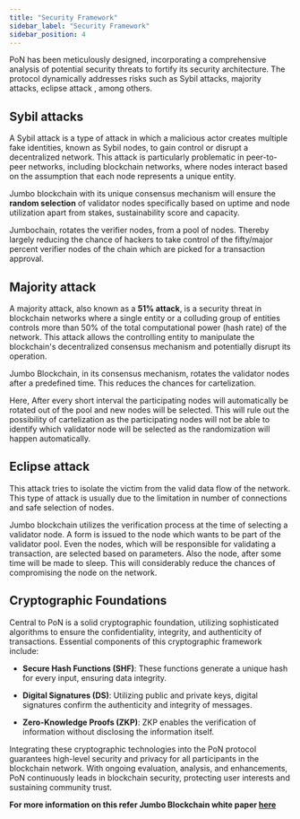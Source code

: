 ```yaml
---
title: "Security Framework"
sidebar_label: "Security Framework"
sidebar_position: 4
---
```



PoN has been meticulously designed, incorporating a comprehensive analysis of potential security threats to fortify its security architecture. The protocol dynamically addresses risks such as Sybil attacks, majority attacks, eclipse attack , among others.

## Sybil attacks

A Sybil attack is a type of attack in which a malicious actor creates multiple fake identities, known as Sybil nodes, to gain control or disrupt a decentralized network. This attack is particularly problematic in peer-to-peer networks, including blockchain networks, where nodes interact based on the assumption that each node represents a unique entity.

Jumbo blockchain with its unique consensus mechanism will ensure the **random selection** of validator nodes specifically based on uptime and node utilization apart from stakes, sustainability score and capacity.

Jumbochain, rotates the verifier nodes, from a pool of nodes. Thereby largely reducing the chance of hackers to take control of the fifty/major percent verifier nodes of the chain which are picked for a transaction approval.

## Majority attack

A majority attack, also known as a **51% attack**, is a security threat in blockchain networks where a single entity or a colluding group of entities controls more than 50% of the total computational power (hash rate) of the network. This attack allows the controlling entity to manipulate the blockchain's decentralized consensus mechanism and potentially disrupt its operation.

Jumbo Blockchain, in its consensus mechanism, rotates the validator nodes after a predefined time. This reduces the chances for cartelization.

Here, After every short interval the participating nodes will automatically be rotated out of the pool and new nodes will be selected. This will rule out the possibility of cartelization as the participating nodes will not be able to identify which validator node will be selected as the randomization will happen automatically.

## Eclipse attack

This attack tries to isolate the victim from the valid data flow of the network. This type of attack is usually due to the limitation in number of connections and safe selection of nodes.

Jumbo blockchain utilizes the verification process at the time of selecting a validator node. A form is issued to the node which wants to be part of the validator pool. Even the nodes, which will be responsible for validating a transaction, are selected based on parameters. Also the node, after some time will be made to sleep. This will considerably reduce the chances of compromising the node on the network.

## Cryptographic Foundations

Central to PoN is a solid cryptographic foundation, utilizing sophisticated algorithms to ensure the confidentiality, integrity, and authenticity of transactions. Essential components of this cryptographic framework include:

- **Secure Hash Functions (SHF)**: These functions generate a unique hash for every input, ensuring data integrity.

- **Digital Signatures (DS)**: Utilizing public and private keys, digital signatures confirm the authenticity and integrity of messages.

- **Zero-Knowledge Proofs (ZKP)**: ZKP enables the verification of information without disclosing the information itself.

Integrating these cryptographic technologies into the PoN protocol guarantees high-level security and privacy for all participants in the blockchain network. With ongoing evaluation, analysis, and enhancements, PoN continuously leads in blockchain security, protecting user interests and sustaining community trust.

**For more information on this refer Jumbo Blockchain white paper [here](https://jumbochain.org/whitePaper)**
